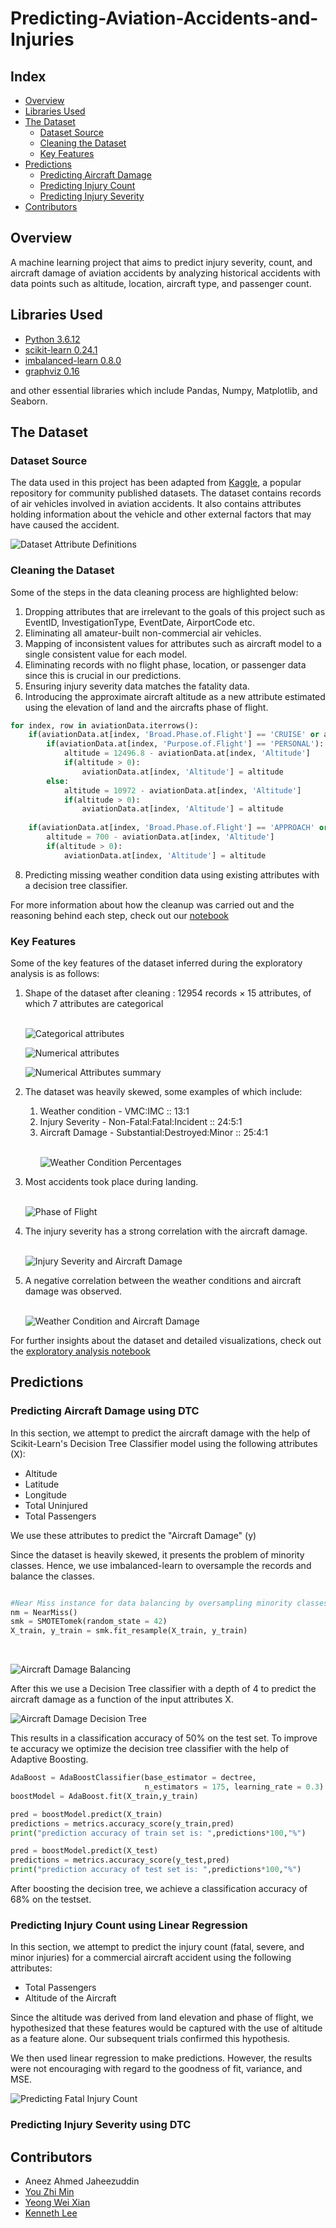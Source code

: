 # Predicting-Aviation-Accidents-and-Injuries

## Index
* [Overview](#Overview)
* [Libraries Used](#Libraries-Used)
* [The Dataset](#The-Dataset)
  * [Dataset Source](#Dataset-Source)
  * [Cleaning the Dataset](#Cleaning-the-Dataset)
  * [Key Features](#Key-Features)
* [Predictions](#Predictions)
  * [Predicting Aircraft Damage](#Predicting-Aircraft-Damage-using-DTC)
  * [Predicting Injury Count](#Predicting-Injury-Count-using-Linear-Regression)
  * [Predicting Injury Severity](#Predicting-Injury-Severity-using-DTC)
* [Contributors](#Contributors)

## Overview
A machine learning project that aims to predict injury severity, count, and aircraft damage of aviation accidents by analyzing historical accidents with data points such as altitude, location, aircraft type, and passenger count.

## Libraries Used
* [Python 3.6.12](https://docs.python.org/3.6/)
* [scikit-learn 0.24.1](https://scikit-learn.org/stable/)
* [imbalanced-learn 0.8.0](https://imbalanced-learn.org/stable/index.html)
* [graphviz 0.16](https://graphviz.readthedocs.io/en/stable/manual.html)

and other essential libraries which include Pandas, Numpy, Matplotlib, and Seaborn.

## The Dataset

### Dataset Source

The data used in this project has been adapted from [Kaggle](https://www.kaggle.com/khsamaha/aviation-accident-database-synopses), a popular repository for community published datasets. The dataset contains records of air vehicles involved in aviation accidents. It also contains attributes holding information about the vehicle and other external factors that may have caused the accident.  

![Dataset Attribute Definitions](https://raw.githubusercontent.com/aneezJaheez/Predicting-Aviation-Accidents-and-Injuries/main/Supporting%20Images/Dataset%20Attributes.png)

### Cleaning the Dataset

Some of the steps in the data cleaning process are highlighted below:
1. Dropping attributes that are irrelevant to the goals of this project such as EventID, InvestigationType, EventDate, AirportCode etc.
2. Eliminating all amateur-built non-commercial air vehicles.
3. Mapping of inconsistent values for attributes such as aircraft model to a single consistent value for each model.
4. Eliminating records with no flight phase, location, or passenger data since this is crucial in our predictions.
5. Ensuring injury severity data matches the fatality data.
6. Introducing the approximate aircraft altitude as a new attribute estimated using the elevation of land and the aircrafts phase of flight.

```python
for index, row in aviationData.iterrows():
    if(aviationData.at[index, 'Broad.Phase.of.Flight'] == 'CRUISE' or aviationData.at[index, 'Broad.Phase.of.Flight'] == 'MANEUVERING' or aviationData.at[index, 'Broad.Phase.of.Flight'] == 'GO-AROUND'):
        if(aviationData.at[index, 'Purpose.of.Flight'] == 'PERSONAL'):
            altitude = 12496.8 - aviationData.at[index, 'Altitude']
            if(altitude > 0):
                aviationData.at[index, 'Altitude'] = altitude
        else:
            altitude = 10972 - aviationData.at[index, 'Altitude']
            if(altitude > 0):
                aviationData.at[index, 'Altitude'] = altitude
    
    if(aviationData.at[index, 'Broad.Phase.of.Flight'] == 'APPROACH' or aviationData.at[index, 'Broad.Phase.of.Flight'] == 'DESCENT' or aviationData.at[index, 'Broad.Phase.of.Flight'] == 'CLIMB'):
        altitude = 700 - aviationData.at[index, 'Altitude']
        if(altitude > 0):
            aviationData.at[index, 'Altitude'] = altitude
```

8. Predicting missing weather condition data using existing attributes with a decision tree classifier.

For more information about how the cleanup was carried out and the reasoning behind each step, check out our [notebook](https://github.com/aneezJaheez/Predicting-Aviation-Accidents-and-Injuries/blob/main/Notebooks/Data_Extraction_Cleanup.ipynb)

### Key Features

Some of the key features of the dataset inferred during the exploratory analysis is as follows:
<ol>
 <li>Shape of the dataset after cleaning : 12954 records × 15 attributes, of which 7 attributes are categorical</li><br/>

![Categorical attributes](https://raw.githubusercontent.com/aneezJaheez/Predicting-Aviation-Accidents-and-Injuries/main/Supporting%20Images/catData.png)

![Numerical attributes](https://raw.githubusercontent.com/aneezJaheez/Predicting-Aviation-Accidents-and-Injuries/main/Supporting%20Images/numData.png)

![Numerical Attributes summary](https://raw.githubusercontent.com/aneezJaheez/Predicting-Aviation-Accidents-and-Injuries/main/Supporting%20Images/numDataSummary.png)

 <li>The dataset was heavily skewed, some examples of which include:</li>
 <ol>
  <li>Weather condition - VMC:IMC :: 13:1</li>
  <li>Injury Severity - Non-Fatal:Fatal:Incident :: 24:5:1</li>
  <li>Aircraft Damage - Substantial:Destroyed:Minor :: 25:4:1</li><br/>

![Weather Condition Percentages](https://raw.githubusercontent.com/aneezJaheez/Predicting-Aviation-Accidents-and-Injuries/main/Supporting%20Images/skewed.png)

 </ol>
 <li>Most accidents took place during landing.</li><br/>

![Phase of Flight](https://raw.githubusercontent.com/aneezJaheez/Predicting-Aviation-Accidents-and-Injuries/main/Supporting%20Images/PhaseOfFlight.png)

 <li>The injury severity has a strong correlation with the aircraft damage.</li><br/>

![Injury Severity and Aircraft Damage](https://raw.githubusercontent.com/aneezJaheez/Predicting-Aviation-Accidents-and-Injuries/main/Supporting%20Images/Injury%20Severity%20Aircraft%20Damage.png)

 <li>A negative correlation between the weather conditions and aircraft damage was observed.</li><br/>

![Weather Condition and Aircraft Damage](https://raw.githubusercontent.com/aneezJaheez/Predicting-Aviation-Accidents-and-Injuries/main/Supporting%20Images/Weather%20Condition%20and%20Aircraft%20Damage.png)

</ol>

For further insights about the dataset and detailed visualizations, check out the [exploratory analysis notebook](https://github.com/aneezJaheez/Predicting-Aviation-Accidents-and-Injuries/blob/main/Notebooks/Data_Extraction_Cleanup.ipynb)

## Predictions

### Predicting Aircraft Damage using DTC

In this section, we attempt to predict the aircraft damage with the help of Scikit-Learn's Decision Tree Classifier model using the following attributes (X):
* Altitude
* Latitude
* Longitude
* Total Uninjured
* Total Passengers

We use these attributes to predict the "Aircraft Damage" (y)

Since the dataset is heavily skewed, it presents the problem of minority classes. Hence, we use imbalanced-learn to oversample the records and balance the classes.

```python

#Near Miss instance for data balancing by oversampling minority classes
nm = NearMiss()
smk = SMOTETomek(random_state = 42)
X_train, y_train = smk.fit_resample(X_train, y_train)
```

<br/>

![Aircraft Damage Balancing](https://github.com/aneezJaheez/Predicting-Aviation-Accidents-and-Injuries/blob/main/Supporting%20Images/Balanced%20Aircraft%20Damage.png?raw=true)

After this we use a Decision Tree classifier with a depth of 4 to predict the aircraft damage as a function of the input attributes X.  

![Aircraft Damage Decision Tree](https://github.com/aneezJaheez/Predicting-Aviation-Accidents-and-Injuries/blob/main/Supporting%20Images/Aircraft%20Damage%20DTC.png?raw=true)

This results in a classification accuracy of 50% on the test set. To improve te accuracy we optimize the decision tree classifier with the help of Adaptive Boosting.

```python
AdaBoost = AdaBoostClassifier(base_estimator = dectree, 
                              n_estimators = 175, learning_rate = 0.3)
boostModel = AdaBoost.fit(X_train,y_train)

pred = boostModel.predict(X_train)
predictions = metrics.accuracy_score(y_train,pred)
print("prediction accuracy of train set is: ",predictions*100,"%")

pred = boostModel.predict(X_test)
predictions = metrics.accuracy_score(y_test,pred)
print("prediction accuracy of test set is: ",predictions*100,"%")
```

After boosting the decision tree, we achieve a classification accuracy of 68% on the testset.


### Predicting Injury Count using Linear Regression

In this section, we attempt to predict the injury count (fatal, severe, and minor injuries) for a commercial aircraft accident using the following attributes:
* Total Passengers
* Altitude of the Aircraft

Since the altitude was derived from land elevation and phase of flight, we hypothesized that these features would be captured with the use of altitude as a feature alone. Our subsequent trials confirmed this hypothesis.

We then used linear regression to make predictions. However, the results were not encouraging with regard to the goodness of fit, variance, and MSE.  

![Predicting Fatal Injury Count](https://github.com/aneezJaheez/Predicting-Aviation-Accidents-and-Injuries/blob/main/Supporting%20Images/Fatal%20Injury%20Prediction.png?raw=true)

### Predicting Injury Severity using DTC




## Contributors
* Aneez Ahmed Jaheezuddin
* [You Zhi Min](https://github.com/zzzhimin)
* [Yeong Wei Xian](https://github.com/wxiannnn)
* [Kenneth Lee](https://github.com/klee046)
